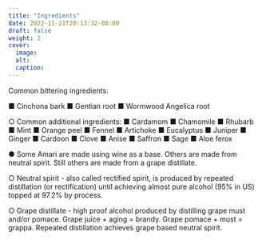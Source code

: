 ```yaml
---
title: "Ingredients"
date: 2022-11-21T20:13:32-08:00
draft: false
weight: 2
cover:
  image:
  alt:
  caption:
---
```

Common bittering ingredients:

■ Cinchona bark
■ Gentian root
■ Wormwood
Angelica root

<!-- A brief description of each one? Medicinal quality? History in medicine? Monks Doctors and Health elixirs? Percentage of components? Number of ingredients per amaro? Chartreuse? Benedictine?  -->

○ Common additional ingredients:
■ Cardamom
■ Chamomile
■ Rhubarb
■ Mint
■ Orange peel
■ Fennel
■ Artichoke
■ Eucalyptus
■ Juniper
■ Ginger
■ Cardoon
■ Clove
■ Anise
■ Saffron
■ Sage
■ Aloe ferox

● Some Amari are made using wine as a base. Others are made from neutral spirit. Still
others are made from a grape distillate.

○ Neutral spirit - also called rectified spirit, is produced by repeated distillation (or
rectification) until achieving almost pure alcohol (95% in US) topped at 97.2% by
process.

○ Grape distillate - high proof alcohol produced by distilling grape must and/or
pomace. Grape juice + aging = brandy. Grape pomace + must = grappa.
Repeated distillation achieves grape based neutral spirit.